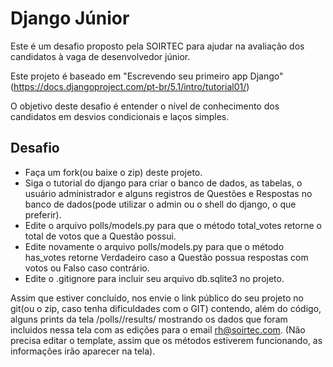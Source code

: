 # Django Júnior

Este é um desafio proposto pela SOIRTEC para ajudar na avaliação dos candidatos à vaga de desenvolvedor júnior.



Este projeto é baseado em "Escrevendo seu primeiro app Django" (https://docs.djangoproject.com/pt-br/5.1/intro/tutorial01/)

O objetivo deste desafio é entender o nível de conhecimento dos candidatos em desvios condicionais e laços simples.


## Desafio

 - Faça um fork(ou baixe o zip) deste projeto.
 - Siga o tutorial do django para criar o banco de dados, as tabelas, o usuário administrador e alguns registros de Questões e Respostas no banco de dados(pode utilizar o admin ou o shell do django, o que preferir).
 - Edite o arquivo polls/models.py para que o método total_votes retorne o total de votos que a Questão possui.
 - Edite novamente o arquivo polls/models.py para que o método has_votes retorne Verdadeiro caso a Questão possua respostas com votos ou Falso caso contrário.
 - Edite o .gitignore para incluir seu arquivo db.sqlite3 no projeto.

 Assim que estiver concluído, nos envie o link público do seu projeto no git(ou o zip, caso tenha dificuldades com o GIT) contendo, além do código, alguns prints da tela /polls/<id>/results/ mostrando os dados que foram incluidos nessa tela com as edições para o email rh@soirtec.com. (Não precisa editar o template, assim que os métodos estiverem funcionando, as informações irão aparecer na tela).
